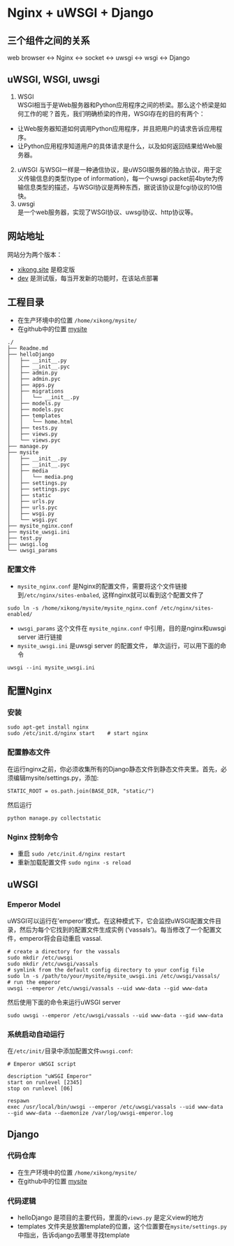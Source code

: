# Nginx + uWSGI + Django
## 三个组件之间的关系
web browser <-> Nginx <-> socket <-> uwsgi <-> wsgi <-> Django
## uWSGI, WSGI, uwsgi
1. WSGI  
WSGI相当于是Web服务器和Python应用程序之间的桥梁。那么这个桥梁是如何工作的呢？首先，我们明确桥梁的作用，WSGI存在的目的有两个：  
- 让Web服务器知道如何调用Python应用程序，并且把用户的请求告诉应用程序。  
- 让Python应用程序知道用户的具体请求是什么，以及如何返回结果给Web服务器。
2. uWSGI
与WSGI一样是一种通信协议，是uWSGI服务器的独占协议，用于定义传输信息的类型(type of information)，每一个uwsgi packet前4byte为传输信息类型的描述，与WSGI协议是两种东西，据说该协议是fcgi协议的10倍快。
3. uwsgi  
是一个web服务器，实现了WSGI协议、uwsgi协议、http协议等。
## 网站地址
网站分为两个版本：
- [xikong.site](http://xikong.site) 是稳定版  
- [dev](http://xikong.site/dev) 是测试版，每当开发新的功能时，在该站点部署
## 工程目录
- 在生产环境中的位置 `/home/xikong/mysite/`
- 在github中的位置 [mysite](https://github.com/AprilKK/mysite,"helloDjango")
```
./
├── Readme.md
├── helloDjango
│   ├── __init__.py
│   ├── __init__.pyc
│   ├── admin.py
│   ├── admin.pyc
│   ├── apps.py
│   ├── migrations
│   │   └── __init__.py
│   ├── models.py
│   ├── models.pyc
│   ├── templates
│   │   └── home.html
│   ├── tests.py
│   ├── views.py
│   └── views.pyc
├── manage.py
├── mysite
│   ├── __init__.py
│   ├── __init__.pyc
│   ├── media
│   │   └── media.png
│   ├── settings.py
│   ├── settings.pyc
│   ├── static
│   ├── urls.py
│   ├── urls.pyc
│   ├── wsgi.py
│   └── wsgi.pyc
├── mysite_nginx.conf
├── mysite_uwsgi.ini
├── test.py
├── uwsgi.log
└── uwsgi_params
```
### 配置文件
- `mysite_nginx.conf` 是Nginx的配置文件，需要将这个文件链接到`/etc/nginx/sites-enbaled`, 这样nginx就可以看到这个配置文件了
```
sudo ln -s /home/xikong/mysite/mysite_nginx.conf /etc/nginx/sites-enabled/
```
- `uwsgi_params` 这个文件在 `mysite_nginx.conf` 中引用，目的是nginx和uwsgi server 进行链接
- `mysite_uwsgi.ini` 是uwsgi server 的配置文件， 单次运行，可以用下面的命令
```
uwsgi --ini mysite_uwsgi.ini
```
## 配置Nginx
### 安装
``` 
sudo apt-get install nginx
sudo /etc/init.d/nginx start    # start nginx
```
### 配置静态文件
在运行nginx之前，你必须收集所有的Django静态文件到静态文件夹里。首先，必须编辑mysite/settings.py，添加:
```
STATIC_ROOT = os.path.join(BASE_DIR, "static/")
```
然后运行
```
python manage.py collectstatic
```
### Nginx 控制命令
- 重启 `sudo /etc/init.d/nginx restart`
- 重新加载配置文件 `sudo nginx -s reload`

## uWSGI 
### Emperor Model
uWSGI可以运行在’emperor’模式。在这种模式下，它会监控uWSGI配置文件目录，然后为每个它找到的配置文件生成实例 (‘vassals’)。每当修改了一个配置文件，emperor将会自动重启 vassal.

```
# create a directory for the vassals
sudo mkdir /etc/uwsgi
sudo mkdir /etc/uwsgi/vassals
# symlink from the default config directory to your config file
sudo ln -s /path/to/your/mysite/mysite_uwsgi.ini /etc/uwsgi/vassals/
# run the emperor
uwsgi --emperor /etc/uwsgi/vassals --uid www-data --gid www-data
```
然后使用下面的命令来运行uWSGI server
```
sudo uwsgi --emperor /etc/uwsgi/vassals --uid www-data --gid www-data
```
### 系统启动自动运行
在`/etc/init/`目录中添加配置文件`uwsgi.conf`:
```
# Emperor uWSGI script

description "uWSGI Emperor"
start on runlevel [2345]
stop on runlevel [06]

respawn
exec /usr/local/bin/uwsgi --emperor /etc/uwsgi/vassals --uid www-data --gid www-data --daemonize /var/log/uwsgi-emperor.log
```
## Django
### 代码仓库
- 在生产环境中的位置 `/home/xikong/mysite/`
- 在github中的位置 [mysite](https://github.com/AprilKK/mysite,"helloDjango")
### 代码逻辑
- helloDjango 是项目的主要代码，里面的`views.py` 是定义view的地方
- templates 文件夹是放置template的位置，这个位置要在`mysite/settings.py`中指出，告诉django去哪里寻找template